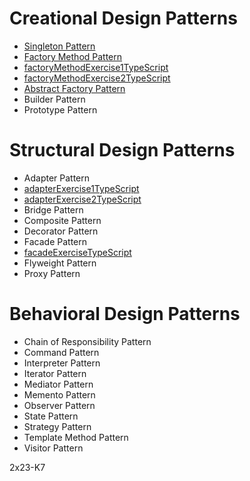 # Creational Design Patterns
- [Singleton Pattern](/ressource/skeleton/index.md)
- [Factory Method Pattern](/ressource/factoryMethod/index.md)
- [factoryMethodExercise1TypeScript](/exo/creational/factoryMethod/1/index.ts)
- [factoryMethodExercise2TypeScript](/exo/creational/factoryMethod/2/index.ts)
- [Abstract Factory Pattern](/ressource/abstractFactory/index.md)
- Builder Pattern
- Prototype Pattern
# Structural Design Patterns
- Adapter Pattern
- [adapterExercise1TypeScript](/exo/structural/adapter/1/index.ts)
- [adapterExercise2TypeScript](/exo/structural/adapter/2/index.ts)
- Bridge Pattern
- Composite Pattern
- Decorator Pattern
- Facade Pattern
- [facadeExerciseTypeScript](/exo/structural/facade/index.ts)
- Flyweight Pattern
- Proxy Pattern
# Behavioral Design Patterns
- Chain of Responsibility Pattern
- Command Pattern
- Interpreter Pattern
- Iterator Pattern
- Mediator Pattern
- Memento Pattern
- Observer Pattern
- State Pattern
- Strategy Pattern
- Template Method Pattern
- Visitor Pattern

2x23-K7